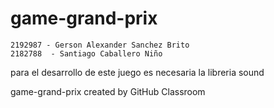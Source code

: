 # game-grand-prix

    2192987 - Gerson Alexander Sanchez Brito
    2182788  - Santiago Caballero Niño

    
    
para el desarrollo de este juego es necesaria la libreria sound


game-grand-prix created by GitHub Classroom
